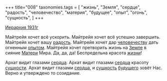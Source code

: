 +++
title="008"
taxonomies.tags = [
 "жизнь",
 "Земля",
 "сердце",
 "радость",
 "человечество",
 "материя",
 "будущее",
 "опыт",
 "огонь",
 "сущность",
]
+++

[Иерархия 1931г](/agni/1931)

Майтрейя хочет всё ускорить. Майтрейя хочет всё успешно завершить. Майтрейя хочет вашу [радость](/tags/радость). Майтрейя хочет дар [человечеству](/tags/человечество) дать огненным [опытом](/tags/опыт). Майтрейя хочет претворить жизнь на [Земле](/tags/Земля) в сияние [Матери](/tags/материя) Мира. Да, да, да! Беспредельна красота [жизни](/tags/жизнь)!   

Архат видит глазами [сердца](/tags/сердце). Архат видит глазами [сердца](/tags/сердце) красоту [сущности](/tags/[сущность](/tags/сущность)). Архат видит глазами [сердца](/tags/сердце), и [сущность](/tags/сущность) [будущего](/tags/будущее) зовёт Нас. Верно и утверждено то созидание.   

